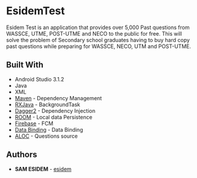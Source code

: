 # EsidemTest
Esidem Test is an application that provides over 5,000 Past questions from WASSCE, UTME,
POST-UTME and NECO to the public for free. This will solve the problem of Secondary school
graduates having to buy hard copy past questions while preparing for WASSCE, NECO, UTM
and POST-UTME.

## Built With
  * Android Studio 3.1.2
  * Java
  * XML
  * [Maven](https://maven.apache.org/) - Dependency Management
  * [RXJava](https://github.com/ReactiveX/RxJava) - BackgroundTask
  * [Dagger2](https://github.com/google/dagger) - Dependency Injection
  * [ROOM](https://developer.android.com/topic/libraries/architecture/room) - Local data Persistence 
  * [Firebase](https://console.firebase.google.com/) - FCM
  * [Data Binding](https://developer.android.com/topic/libraries/data-binding/) - Data Binding
  * [ALOC](https://questions.aloc.ng/) - Questions source
  
  ## Authors

* **SAM ESIDEM** - [esidem](https://github.com/esidem)
